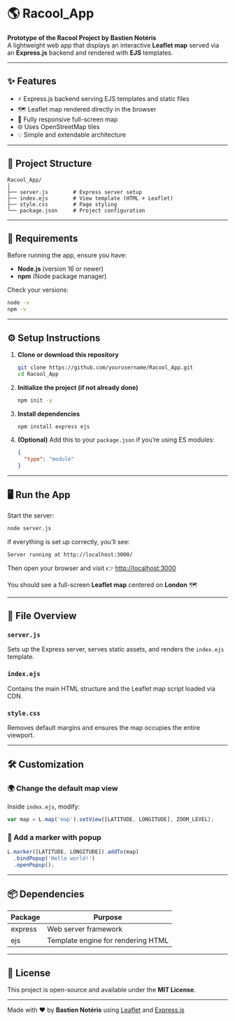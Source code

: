 # 🌎 Racool_App

**Prototype of the Racool Project by Bastien Notéris**  
A lightweight web app that displays an interactive **Leaflet map** served via an **Express.js** backend and rendered with **EJS** templates.

---

## ✨ Features

- ⚡ Express.js backend serving EJS templates and static files  
- 🗺️ Leaflet map rendered directly in the browser  
- 📱 Fully responsive full-screen map  
- 🌐 Uses OpenStreetMap tiles  
- 💡 Simple and extendable architecture  

---

## 🧩 Project Structure

```
Racool_App/
│
├── server.js        # Express server setup
├── index.ejs        # View template (HTML + Leaflet)
├── style.css        # Page styling
└── package.json     # Project configuration
```

---

## 🧰 Requirements

Before running the app, ensure you have:

- **Node.js** (version 16 or newer)  
- **npm** (Node package manager)

Check your versions:

```bash
node -v
npm -v
```

---

## ⚙️ Setup Instructions

1. **Clone or download this repository**

   ```bash
   git clone https://github.com/yourusername/Racool_App.git
   cd Racool_App
   ```

2. **Initialize the project (if not already done)**

   ```bash
   npm init -y
   ```

3. **Install dependencies**

   ```bash
   npm install express ejs
   ```

4. **(Optional)** Add this to your `package.json` if you’re using ES modules:

   ```json
   {
     "type": "module"
   }
   ```

---

## 🖥️ Run the App

Start the server:

```bash
node server.js
```

If everything is set up correctly, you’ll see:

```
Server running at http://localhost:3000/
```

Then open your browser and visit 👉 [http://localhost:3000](http://localhost:3000)

You should see a full-screen **Leaflet map** centered on **London** 🗺️

---

## 🧾 File Overview

### `server.js`
Sets up the Express server, serves static assets, and renders the `index.ejs` template.

### `index.ejs`
Contains the main HTML structure and the Leaflet map script loaded via CDN.

### `style.css`
Removes default margins and ensures the map occupies the entire viewport.

---

## 🛠️ Customization

### 🌍 Change the default map view
Inside `index.ejs`, modify:
```js
var map = L.map('map').setView([LATITUDE, LONGITUDE], ZOOM_LEVEL);
```

### 📍 Add a marker with popup
```js
L.marker([LATITUDE, LONGITUDE]).addTo(map)
  .bindPopup('Hello world!')
  .openPopup();
```

---

## 📦 Dependencies

| Package | Purpose |
|----------|----------|
| express | Web server framework |
| ejs | Template engine for rendering HTML |

---

## 📜 License

This project is open-source and available under the **MIT License**.

---

Made with ❤️ by **Bastien Notéris** using [Leaflet](https://leafletjs.com/) and [Express.js](https://expressjs.com/)
